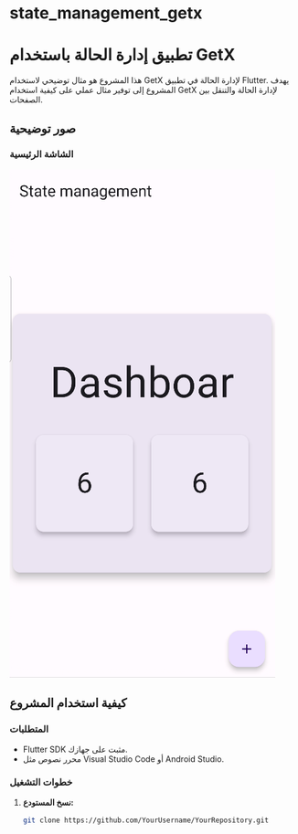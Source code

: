 # state_management_getx

# تطبيق إدارة الحالة باستخدام GetX

هذا المشروع هو مثال توضيحي لاستخدام GetX لإدارة الحالة في تطبيق Flutter. يهدف المشروع إلى توفير مثال عملي على كيفية استخدام GetX لإدارة الحالة والتنقل بين الصفحات.

## صور توضيحية

### الشاشة الرئيسية
![الشاشة الرئيسية](assets/images/home_screen.png)

## كيفية استخدام المشروع

### المتطلبات
- Flutter SDK مثبت على جهازك.
- محرر نصوص مثل Visual Studio Code أو Android Studio.

### خطوات التشغيل
1. **نسخ المستودع:**
   ```sh
   git clone https://github.com/YourUsername/YourRepository.git

